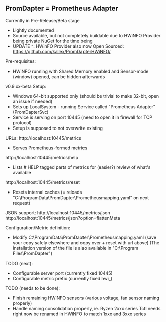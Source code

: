 PromDapter = Prometheus Adapter
-------------------------------

Currently in Pre-Release/Beta stage
- Lightly documented
- Source available, but not completely buildable due to HWiNFO Provider being private NuGet for the time being
- UPDATE ^: HWinFO Provider also now Open Sourced: https://github.com/kallex/PromDapterHWiNFO/



Pre-requisites:
- HWiNFO running with Shared Memory enabled and Sensor-mode (window) opened, can be hidden afterwards

v0.9.xx-beta
Setup:
- Windows 64-bit supported only (should be trivial to make 32-bit, open an issue if needed)
- Sets up LocalSystem - running Service called "Prometheus Adapter" (PromDapterSvc)
- Service is serving on port 10445 (need to open it in firewall for TCP protocol)
- Setup is supposed to not overwrite existing 

URLs:
http://localhost:10445/metrics
- Serves Prometheus-formed metrics

http://localhost:10445/metrics/help
- Lists # HELP tagged parts of metrics for (easier?) review of what's available

http://localhost:10445/metrics/reset
- Resets internal caches (= reloads "C:\ProgramData\PromDapter\Prometheusmapping.yaml" on next request)

JSON support:
http://localhost:10445/metrics/json
http://localhost:10445/metrics/json?option=flattenMeta


Configuration/Metric definition:
- Modify C:\ProgramData\PromDapter\Prometheusmapping.yaml (save your copy safely elsewhere and copy over + reset with url above)
(The installation version of the file is also available in "C:\Program Files\PromDapter")

TODO (next):
- Configurable server port (currently fixed 10445)
- Configurable metric prefix (currently fixed hwi_)

TODO (needs to be done):
- Finish remaining HWiNFO sensors (various voltage, fan sensor naming properly)
- Handle naming consolidation properly, ie. Ryzen 2xxx series Tctl needs right now be renamed in HWiNFO to match 1xxx and 3xxx series
